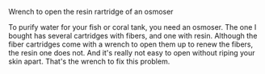 Wrench to open the resin rartridge of an osmoser

To purify water for your fish or coral tank, you need an osmoser.
The one I bought has several cartridges with fibers, and one with resin. Although the fiber cartridges come with a wrench to open them up to renew the fibers, the resin one does not.
And it's really not easy to open without riping your skin apart.
That's the wrench to fix this problem.
